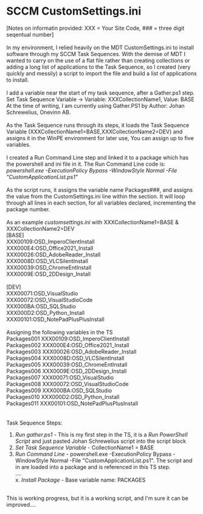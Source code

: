 # SCCM CustomSettings.ini<br/>
[Notes on informatin provided: XXX = Your Site Code, ### = three digit seqentual number]<br/>
<br/>
In my environment, I relied heavily on the MDT CustomSettings.ini to install software through my SCCM Task Sequences. With the demise of MDT I wanted to carry on the use of a flat file rather than creating collections or adding a long list of applications to the Task Sequence, so I created (very quickly and messily) a script to import the file and build a list of applications to install. <br/>
<br/>
I add a variable near the start of my task sequence, after a Gather.ps1 step. Set Task Sequence Variable -> Variable: XXXCollectionName1, Value: BASE<br/>
At the time of writing, I am currently using Gather.PS1 by Author: Johan Schrewelius, Onevinn AB.<br/>
<br/>
As the Task Sequence runs through its steps, it loads the Task Sequence Variable (XXXCollectionName1=BASE,XXXCollectionName2=DEV) and assigns it in the WinPE environment for later use, You can assign up to five variables.<br/>
<br/>
I created a Run Command Line step and linked it to a package which has the powershell and ini file in it. The Run Command Line code is: *powershell.exe -ExecutionPolicy Bypass -WindowStyle Normal -File "CustomApplicationList.ps1"*<br/>
<br/>
As the script runs, it assigns the variable name Packages###, and assigns the value from the CustomSettings.ini line within the section. It will loop through all lines in each section, for all variables declared, incrementing the package number.<br/>
<br/>
As an example _customsettings.ini_ with XXXCollectionName1=BASE & XXXCollectionName2=DEV<br/>
[BASE]<br/>
XXX00109:OSD_ImperoClientInstall<br/>
XXX000E4:OSD_Office2021_Install<br/>
XXX00026:OSD_AdobeReader_Install<br/>
XXX0008D:OSD_VLCSilentInstall<br/>
XXX00039:OSD_ChromeEntInstall<br/>
XXX0009E:OSD_2DDesign_Install<br/>
<br/>
[DEV]<br/>
XXX00071:OSD_VisualStudio<br/>
XXX00072:OSD_VisualStudioCode<br/>
XXX000BA:OSD_SQLStudio<br/>
XXX000D2:OSD_Python_Install<br/>
XXX00101:OSD_NotePadPlusPlusInstall<br/>
<br/>
Assigning the following variables in the TS<br/>
Packages001	XXX00109:OSD_ImperoClientInstall<br/>
Packages002	XXX000E4:OSD_Office2021_Install<br/>
Packages003	XXX00026:OSD_AdobeReader_Install<br/>
Packages004	XXX0008D:OSD_VLCSilentInstall<br/>
Packages005	XXX00039:OSD_ChromeEntInstall<br/>
Packages006	XXX0009E:OSD_2DDesign_Install<br/>
Packages007	XXX00071:OSD_VisualStudio<br/>
Packages008	XXX00072:OSD_VisualStudioCode<br/>
Packages009	XXX000BA:OSD_SQLStudio<br/>
Packages010	XXX000D2:OSD_Python_Install<br/>
Packages011	XXX00101:OSD_NotePadPlusPlusInstall<br/>
<br/>
<br/>
Task Sequence Steps:<br/>
  1. *Run gather.ps1* - This is my first step in the TS, it is a _Run PowerShell Script_ and just pasted Johan Schrewelius script into the script block<br/>
  2. *Set Task Sequence Variable* - CollectionName1 = BASE<br/>
  3. *Run Command Line* - powershell.exe -ExecutionPolicy Bypass -WindowStyle Normal -File "CustomApplicationList.ps1". The script and in are loaded into a package and is referenced in this TS step.<br/>
     ....<br/>
  x. *Install Package* - Base variable name: PACKAGES<br/>
<br/>
This is working progress, but it is a working script, and I'm sure it can be improved....
